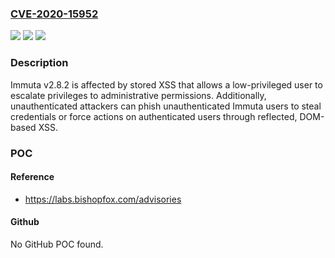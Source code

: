 ### [CVE-2020-15952](https://cve.mitre.org/cgi-bin/cvename.cgi?name=CVE-2020-15952)
![](https://img.shields.io/static/v1?label=Product&message=n%2Fa&color=blue)
![](https://img.shields.io/static/v1?label=Version&message=n%2Fa&color=blue)
![](https://img.shields.io/static/v1?label=Vulnerability&message=n%2Fa&color=brighgreen)

### Description

Immuta v2.8.2 is affected by stored XSS that allows a low-privileged user to escalate privileges to administrative permissions. Additionally, unauthenticated attackers can phish unauthenticated Immuta users to steal credentials or force actions on authenticated users through reflected, DOM-based XSS.

### POC

#### Reference
- https://labs.bishopfox.com/advisories

#### Github
No GitHub POC found.

